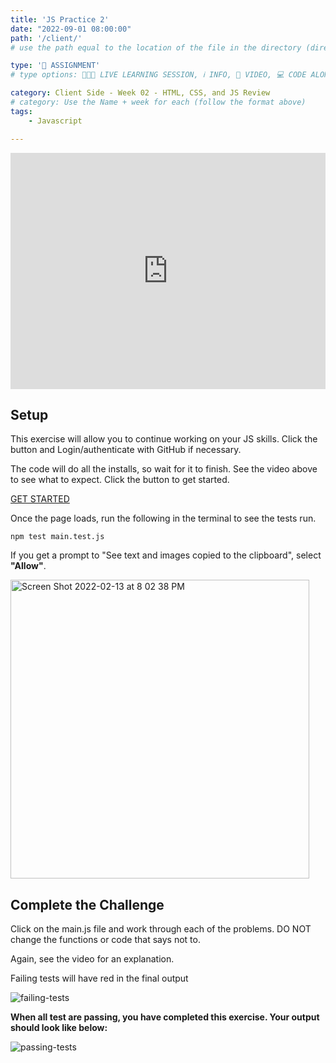 ```yaml
---
title: 'JS Practice 2'
date: "2022-09-01 08:00:00"
path: '/client/'
# use the path equal to the location of the file in the directory (directory structure)

type: '📝 ASSIGNMENT'
# type options: 👩🏽‍🏫 LIVE LEARNING SESSION, ℹ️ INFO, 🎥 VIDEO, 💻 CODE ALONG, 🥼LAB, ↩️ REVIEW/NOTES, 👥 GROUP LEARNING, 👷🏼‍♂️ GROUP PROJECT, 🧠 ASSESSMENT, 📝 ASSIGNMENT

category: Client Side - Week 02 - HTML, CSS, and JS Review
# category: Use the Name + week for each (follow the format above)
tags: 
    - Javascript

---
```

<div style="padding:75% 0 0 0;position:relative;"><iframe src="https://player.vimeo.com/video/747063311?h=a44fe8ef3b&amp;badge=0&amp;autopause=0&amp;player_id=0&amp;app_id=58479" frameborder="0" allow="autoplay; fullscreen; picture-in-picture" allowfullscreen style="position:absolute;top:0;left:0;width:100%;height:100%;" title="JS Practice using Gitpod"></iframe></div><script src="https://player.vimeo.com/api/player.js"></script>

## Setup
This exercise will allow you to continue working on your JS skills. Click the button and Login/authenticate with GitHub if necessary.

The code will do all the installs, so wait for it to finish. See the video above to see what to expect. Click the button to get started.

<a class="rn-button btn-purple" href="https://gitpod.io/#https://github.com/codetracker-learning/js-practice-2" target="_blank">GET STARTED</a>

Once the page loads, run the following in the terminal to see the tests run.

`npm test main.test.js`

If you get a prompt to "See text and images copied to the clipboard", select **"Allow"**.

<img width="478" alt="Screen Shot 2022-02-13 at 8 02 38 PM" src="https://user-images.githubusercontent.com/29741570/188746523-35dbf394-b867-4792-a41c-2a392dc3563f.png">

## Complete the Challenge
Click on the main.js file and work through each of the problems. DO NOT change the functions or code that says not to.

Again, see the video for an explanation.

Failing tests will have red in the final output

<img alt="failing-tests" src="https://user-images.githubusercontent.com/29741570/188746677-b8ca7f76-8f75-44b7-82cb-a623e6695441.png">


**When all test are passing, you have completed this exercise. Your output should look like below:**

<img alt="passing-tests" src="https://user-images.githubusercontent.com/29741570/188746702-72001106-dc58-4a42-a731-d312dc385b61.png">
